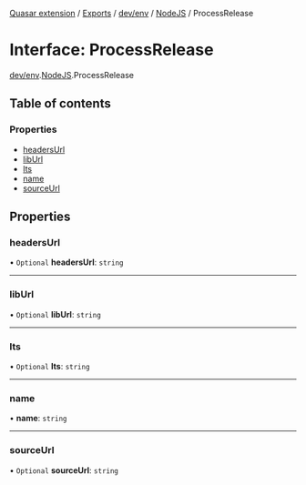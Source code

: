 [Quasar extension](../index.md) / [Exports](../modules.md) / [dev/env](../modules/dev_env.md) / [NodeJS](../modules/dev_env.NodeJS.md) / ProcessRelease

# Interface: ProcessRelease

[dev/env](../modules/dev_env.md).[NodeJS](../modules/dev_env.NodeJS.md).ProcessRelease

## Table of contents

### Properties

- [headersUrl](dev_env.NodeJS.ProcessRelease.md#headersurl)
- [libUrl](dev_env.NodeJS.ProcessRelease.md#liburl)
- [lts](dev_env.NodeJS.ProcessRelease.md#lts)
- [name](dev_env.NodeJS.ProcessRelease.md#name)
- [sourceUrl](dev_env.NodeJS.ProcessRelease.md#sourceurl)

## Properties

### headersUrl

• `Optional` **headersUrl**: `string`

___

### libUrl

• `Optional` **libUrl**: `string`

___

### lts

• `Optional` **lts**: `string`

___

### name

• **name**: `string`

___

### sourceUrl

• `Optional` **sourceUrl**: `string`
